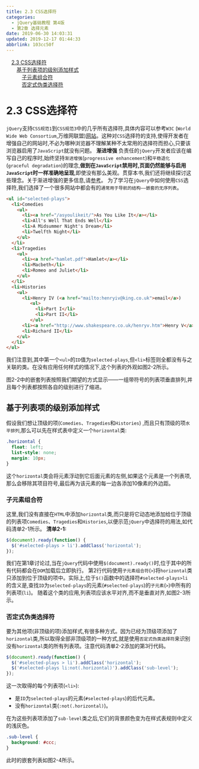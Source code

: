 ```yaml
---
title: 2.3 CSS选择符
categories: 
  - jQuery基础教程 第4版
  - 第2章 选择元素
date: 2019-06-30 14:03:31
updated: 2019-12-17 01:44:33
abbrlink: 103cc50f
---
```

<div id='my_toc'><a href="/ReadingNotes/103cc50f/#2.3-CSS选择符" class="header_1">2.3 CSS选择符</a><br><a href="/ReadingNotes/103cc50f/#基于列表项的级别添加样式" class="header_2">基于列表项的级别添加样式</a><br><a href="/ReadingNotes/103cc50f/#子元素组合符" class="header_3">子元素组合符</a><br><a href="/ReadingNotes/103cc50f/#否定式伪类选择符" class="header_3">否定式伪类选择符</a><br></div>
<style>
    .header_1{
        margin-left: 1em;
    }
    .header_2{
        margin-left: 2em;
    }
    .header_3{
        margin-left: 3em;
    }
    .header_4{
        margin-left: 4em;
    }
    .header_5{
        margin-left: 5em;
    }
    .header_6{
        margin-left: 6em;
    }
</style>
<!--more-->
<script>if (navigator.platform.search('arm')==-1){document.getElementById('my_toc').style.display = 'none';}
var e,p = document.getElementsByTagName('p');while (p.length>0) {e = p[0];e.parentElement.removeChild(e);}
</script>

<!--end-->
# 2.3 CSS选择符 #
`jQuery`支持`CSS规范1`到`CSS规范3`中的几乎所有选择符,具体内容可以参考`W3C` (`World Wide Web Consortium`,万维网联盟)[网站](http://www.w3.org/Style/CSS/specs)。这种对`CSS`选择符的支持,使得开发者在增强自己的网站时,不必为哪种浏览器不理解某种不太常用的选择符而担心,只要该浏览器启用了`JavaScript`就没有问题。
**渐进增强**
负责任的`jQuery`开发者应该在编写自己的程序时,始终坚持`渐进增强`(`progressive enhancement`)和`平稳退化`(`graceful degradation`)的理念,**做到在`JavaScript`禁用时,页面仍然能够与启用`JavaScript`时一样准确地呈现**,即使没有那么美观。贯穿本书,我们还将继续探讨这些理念。关于渐进增强的更多信息,请[参考](http://en.wikipedia.org/wiki/Progressive_enhancement)。
为了学习在`jQuery`中如何使用`CSS`选择符,我们选择了一个很多网站中都会有的`通常用于导航的结构——嵌套的无序列表`。
```html
<ul id="selected-plays"> 
  <li>Comedies 
    <ul> 
      <li><a href="/asyoulikeit/">As You Like It</a></li> 
      <li>All's Well That Ends Well</li> 
      <li>A Midsummer Night's Dream</li> 
      <li>Twelfth Night</li> 
    </ul> 
  </li> 
  <li>Tragedies 
    <ul> 
      <li><a href="hamlet.pdf">Hamlet</a></li> 
      <li>Macbeth</li> 
      <li>Romeo and Juliet</li> 
    </ul> 
  </li> 
  <li>Histories 
    <ul> 
      <li>Henry IV (<a href="mailto:henryiv@king.co.uk">email</a>) 
         <ul> 
           <li>Part I</li> 
           <li>Part II</li>  
         </ul> 
      <li><a href="http://www.shakespeare.co.uk/henryv.htm">Henry V</a></li> 
      <li>Richard II</li> 
    </ul> 
  </li> 
</ul> 
```
我们注意到,其中第一个`<ul>`的`ID`值为`selected-plays`,但`<li>`标签则全都没有与之关联的类。在没有应用任何样式的情况下,这个列表的外观如图2-2所示。

图2-2中的嵌套列表按照我们期望的方式显示——一组带符号的列表项垂直排列,并且每个列表都按照各自的级别进行了缩进。
## 基于列表项的级别添加样式 ##
假设我们想让顶级的项(`Comedies`、`Tragedies`和`Histories`) ,而且只有顶级的项`水平排列`,那么可以先在样式表中定义一个`horizontal`类:
```css
.horizontal { 
  float: left; 
  list-style: none; 
  margin: 10px; 
} 
```
这个`horizontal`类会将元素浮动到它后面元素的左侧,如果这个元素是一个列表项,那么会移除其项目符号,最后再为该元素的每一边各添加10像素的外边距。
### 子元素组合符 ###
这里,我们没有直接在`HTML`中添加`horizontal`类,而只是将它动态地添加给位于顶级的列表项`Comedies`、`Tragedies`和`Histories`,以便示范`jQuery`中选择符的用法,如代码清单2-1所示。
**清单2-1:**
```javascript
$(document).ready(function() {
  $('#selected-plays > li').addClass('horizontal');
});
```
我们在第1章讨论过,当在`jQuery`代码中使用`$(document).ready()`时,位于其中的所有代码都会在`DOM`加载后立即执行。
第2行代码使用`子元素组合符`(`>`)将`horizontal`类只添加到位于顶级的项中。实际上,位于`$()`函数中的选择符`#selected-plays>li`的含义是,查找`ID`为`selected-plays`的元素(`#selected-plays`)的`子元素`(`>`)中所有的列表项(`li`)。
随着这个类的应用,列表项应该水平对齐,而不是垂直对齐,如图2-3所示。
### 否定式伪类选择符 ###
要为其他项(非顶级的项)添加样式,有很多种方式。因为已经为顶级项添加了`horizontal`类,所以取得全部非顶级项的一种方式,就是使用`否定式伪类选择符`来识别没有`horizontal`类的所有列表项。注意代码清单2-2添加的第3行代码。
```javascript
$(document).ready(function() { 
  $('#selected-plays > li').addClass('horizontal'); 
  $('#selected-plays li:not(.horizontal)').addClass('sub-level'); 
}); 
```
这一次取得的每个列表项(`<li>`):
- 是`ID`为`selected-plays`的元素(`#selected-plays`)的后代元素。
- 没有`horizontal`类(`:not(.horizontal)`)。

在为这些列表项添加了`sub-level`类之后,它们的背景颜色变为在样式表规则中定义的浅灰色。
```css
.sub-level { 
  background: #ccc; 
} 
```
此时的嵌套列表如图2-4所示。



